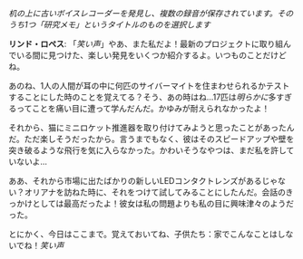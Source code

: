 _机の上に古いボイスレコーダーを発見し、複数の録音が保存されています。そのうち1つ「研究メモ」というタイトルのものを選択します_

**リンド・ロペス**: 「_笑い声_」やあ、また私だよ！最新のプロジェクトに取り組んでいる間に見つけた、楽しい発見をいくつか紹介するよ。いつものことだけどね。

あのね、1人の人間が耳の中に何匹のサイバーマイトを住まわせられるかテストすることにした時のことを覚えてる？そう、あの時はね...17匹は*明らかに*多すぎるってことを痛い目に遭って学んだんだ。かゆみが耐えられなかったよ！

それから、猫にミニロケット推進器を取り付けてみようと思ったことがあったんだ。ただ楽しそうだったから。言うまでもなく、彼はそのスピードアップや壁を突き破るような飛行を気に入らなかった。かわいそうなやつは、まだ私を許していないよ...

ああ、それから市場に出たばかりの新しいLEDコンタクトレンズがあるじゃない？オリアナを訪ねた時に、それをつけて試してみることにしたんだ。会話のきっかけとしては最高だったよ！彼女は私の問題よりも私の目に興味津々のようだった。

とにかく、今日はここまで。覚えておいてね、子供たち：家でこんなことはしないでね！_笑い声_
